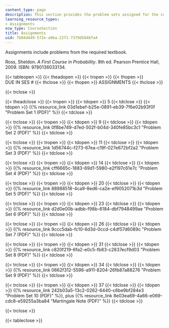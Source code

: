 ```yaml
---
content_type: page
description: This section provides the problem sets assigned for the course.
learning_resource_types:
- Assignments
ocw_type: CourseSection
title: Assignments
uid: 7b04d449-572e-a9ba-22f1-7379d584bfa4
---
```


Assignments include problems from the required textbook.

Ross, Sheldon. _A First Course in Probability_. 8th ed. Pearson Prentice Hall, 2009. ISBN: 9780136033134.

{{< tableopen >}}
{{< theadopen >}}
{{< tropen >}}
{{< thopen >}}
DUE IN SES #
{{< thclose >}}
{{< thopen >}}
ASSIGNMENTS
{{< thclose >}}

{{< trclose >}}

{{< theadclose >}}
{{< tropen >}}
{{< tdopen >}}
5
{{< tdclose >}}
{{< tdopen >}}
{{% resource_link 03d1ebef-b25e-0891-eb39-7f6e02b93f0f "Problem Set 1 (PDF)" %}}
{{< tdclose >}}

{{< trclose >}}
{{< tropen >}}
{{< tdopen >}}
9
{{< tdclose >}}
{{< tdopen >}}
{{% resource_link 0f8be749-d7ed-502f-b04d-340fe85bc3c1 "Problem Set 2 (PDF)" %}}
{{< tdclose >}}

{{< trclose >}}
{{< tropen >}}
{{< tdopen >}}
11
{{< tdclose >}}
{{< tdopen >}}
{{% resource_link 1d56744c-f273-67ea-c19f-027e672bf2a2 "Problem Set 3 (PDF)" %}}
{{< tdclose >}}

{{< trclose >}}
{{< tropen >}}
{{< tdopen >}}
14
{{< tdclose >}}
{{< tdopen >}}
{{% resource_link cff6665c-1883-69d1-5980-e2f197c61e7c "Problem Set 4 (PDF)" %}}
{{< tdclose >}}

{{< trclose >}}
{{< tropen >}}
{{< tdopen >}}
20
{{< tdclose >}}
{{< tdopen >}}
{{% resource_link 88988518-4ca9-8ed6-ca2e-ef9052071b3d "Problem Set 5 (PDF)" %}}
{{< tdclose >}}

{{< trclose >}}
{{< tropen >}}
{{< tdopen >}}
23
{{< tdclose >}}
{{< tdopen >}}
{{% resource_link d2d0e00b-adbb-f98b-6184-dbf7948499ae "Problem Set 6 (PDF)" %}}
{{< tdclose >}}

{{< trclose >}}
{{< tropen >}}
{{< tdopen >}}
26
{{< tdclose >}}
{{< tdopen >}}
{{% resource_link 9ccc5dab-fc10-6d3d-0ccd-c4df57d6089c "Problem Set 7 (PDF)" %}}
{{< tdclose >}}

{{< trclose >}}
{{< tropen >}}
{{< tdopen >}}
31
{{< tdclose >}}
{{< tdopen >}}
{{% resource_link c820f219-6fa2-e0c5-fb83-c2837ecf9d03 "Problem Set 8 (PDF)" %}}
{{< tdclose >}}

{{< trclose >}}
{{< tropen >}}
{{< tdopen >}}
34
{{< tdclose >}}
{{< tdopen >}}
{{% resource_link 0662f312-5596-a911-8204-26fb87a88276 "Problem Set 9 (PDF)" %}}
{{< tdclose >}}

{{< trclose >}}
{{< tropen >}}
{{< tdopen >}}
37
{{< tdclose >}}
{{< tdopen >}}
{{% resource_link 242b03a5-13c2-0262-6440-c6be9bf284e3 "Problem Set 10 (PDF)" %}}, plus {{% resource_link 8e03ea69-4a66-e069-cdc8-e59255a3ba84 "Martingale Note (PDF)" %}}
{{< tdclose >}}

{{< trclose >}}

{{< tableclose >}}